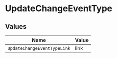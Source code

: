 # UpdateChangeEventType


## Values

| Name                        | Value                       |
| --------------------------- | --------------------------- |
| `UpdateChangeEventTypeLink` | link                        |